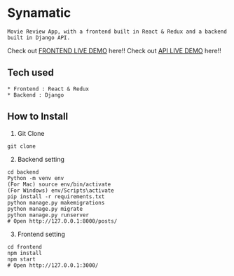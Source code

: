 # Synamatic
```
Movie Review App, with a frontend built in React & Redux and a backend built in Django API.
```
Check out [FRONTEND LIVE DEMO](https://frontend-synamatic.herokuapp.com/) here!!
Check out [API LIVE DEMO](https://backend-synamatic.herokuapp.com/) here!!
## Tech used
```
* Frontend : React & Redux
* Backend : Django
```
## How to Install
1. Git Clone
```
git clone 
```
2. Backend setting
```
cd backend
Python -m venv env
(For Mac) source env/bin/activate
(For Windows) env/Scripts\activate
pip install -r requirements.txt
python manage.py makemigrations
python manage.py migrate
python manage.py runserver
# Open http://127.0.0.1:8000/posts/
```
3. Frontend setting
```
cd frontend
npm install
npm start
# Open http://127.0.0.1:3000/
```
